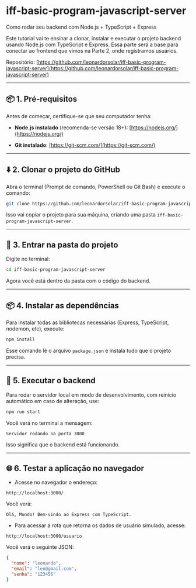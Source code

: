 # iff-basic-program-javascript-server

Como rodar seu backend com Node.js + TypeScript + Express

Este tutorial vai te ensinar a clonar, instalar e executar o projeto backend usando Node.js com TypeScript e Express. Essa parte será a base para conectar ao frontend que vimos na Parte 2, onde registramos usuários.

Repositório: [https://github.com/leonardorsolar/iff-basic-program-javascript-server](https://github.com/leonardorsolar/iff-basic-program-javascript-server)

---

## 📦 1. Pré-requisitos

Antes de começar, certifique-se que seu computador tenha:

- **Node.js instalado** (recomenda-se versão 18+): [https://nodejs.org/](https://nodejs.org/)

- **Git instalado**: [https://git-scm.com/](https://git-scm.com/)

---

## ⬇️ 2. Clonar o projeto do GitHub

Abra o terminal (Prompt de comando, PowerShell ou Git Bash) e execute o comando:

```bash
git clone https://github.com/leonardorsolar/iff-basic-program-javascript-server.git
```

Isso vai copiar o projeto para sua máquina, criando uma pasta `iff-basic-program-javascript-server`.

---

## 📁 3. Entrar na pasta do projeto

Digite no terminal:

```bash
cd iff-basic-program-javascript-server
```

Agora você está dentro da pasta com o código do backend.

---

## 📦 4. Instalar as dependências

Para instalar todas as bibliotecas necessárias (Express, TypeScript, nodemon, etc), execute:

```bash
npm install
```

Esse comando lê o arquivo `package.json` e instala tudo que o projeto precisa.

---

## 🚀 5. Executar o backend

Para rodar o servidor local em modo de desenvolvimento, com reinício automático em caso de alteração, use:

```bash
npm run start
```

Você verá no terminal a mensagem:

```
Servidor rodando na porta 3000
```

Isso significa que o backend está funcionando.

---

## 🌐 6. Testar a aplicação no navegador

- Acesse no navegador o endereço:

```
http://localhost:3000/
```

Você verá:

```
Olá, Mundo! Bem-vindo ao Express com TypeScript.
```

- Para acessar a rota que retorna os dados de usuário simulado, acesse:

```
http://localhost:3000/usuario
```

Você verá o seguinte JSON:

```json
{
  "nome": "leonardo",
  "email": "leo@gmail.com",
  "senha": "123456"
}
```
